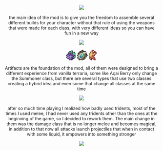 <p align="center" ><img  src="https://i.imgur.com/L39BVGx.png"/></p>

<p align="center" >the main idea of the mod is to give you the freedom to assemble several different builds for your character without that rule of using the weapons that were made for each class, with very different ideas so you can have fun in a new way
</p>

<p align="center" ><img  src="https://i.imgur.com/WOv6nK6.png"/></p>
<p align="center" >
  <img  src="Content/Items/Artifacts/Acai.png"/>
  <img  src="Content/Items/Artifacts/SteroidSyringe.png"/>
  <img  src="Content/Items/Artifacts/StarAmulet.png"/>
</p>
<p align="center" >Artifacts are the foundation of the mod, all of them were designed to bring a different experience from vanilla terraria, some like Açai Berry only change the Summoner class, but there are several types that use two classes creating a hybrid idea and even some that change all classes at the same time</p>

<p align="center" ><img  src="https://i.imgur.com/P0VD6u7.png"/></p>
<p style="text-align: center;" >after so much time playing I realized how badly used tridents, most of the times I used melee, I had never used any tridents other than the ones at the beginning of the game, so I decided to rework them. The main change in them was the damage class that is no longer melee and becomes magical, in addition to that now all attacks launch projectiles that when in contact with some liquid, it empowers into something stronger
</p>

<p align="center" ><img  src="https://i.imgur.com/p3NwyzV.png"/></p>
<p align="center" ></p>

